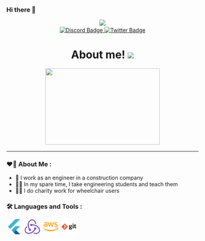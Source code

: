 ### Hi there 👋

<div id="header" align="center">
  
<img src="https://media.giphy.com/media/HJZblxmxHb7CbZtmNy/giphy.gif" width="100"/>
  
</div>

<div id="header" align="center">
<div id="badges">
</a>
<a href="Toni Barnett#9250">
<img src="https://img.shields.io/badge/Discord-black?style=for-the-badge&logo=discord&logoColor=white" alt="Discord Badge"/>
</a>
<a href="Jennife49783157">
<img src="https://img.shields.io/badge/Twitter-blue?style=for-the-badge&logo=twitter&logoColor=white" alt="Twitter Badge"/>
</a>
</div>

<h1>
  About me!
<img src="https://media.giphy.com/media/hvRJCLFzcasrR4ia7z/giphy.gif" width="30px"/>
</h1>

<img src="https://media.giphy.com/media/l378jvVVbvhjLojBK/giphy.gif" width="300" height="200"/>
</div>

---

### :heart_on_fire: About Me :
- :raised_hands: I work as an engineer in a construction company
- :man_office_worker: In my spare time, I take engineering students and teach them
- :person_in_manual_wheelchair: I do charity work for wheelchair users

### :hammer_and_wrench: Languages and Tools :
<div>
<img src="https://github.com/devicons/devicon/blob/master/icons/flutter/flutter-original.svg" title="Flutter" alt="Flutter" width="40" height="40"/>&nbsp;
<img src="https://github.com/devicons/devicon/blob/master/icons/redux/redux-original.svg" title="Redux" alt="Redux " width="40" height="40"/>&nbsp;
<img src="https://github.com/devicons/devicon/blob/master/icons/amazonwebservices/amazonwebservices-plain-wordmark.svg" title="AWS" alt="AWS" width="40" height="40"/>&nbsp;
<img src="https://github.com/devicons/devicon/blob/master/icons/git/git-original-wordmark.svg" title="Git" **alt="Git" width="40" height="40"/>
</div> 

